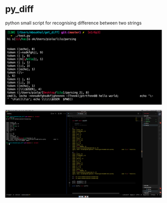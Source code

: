 # py_diff

python small script for recognising difference between two strings  
  
![ScreenZoom](./ScreenZoom.png)
  
![ScreenShot](./ScreenShot.png)

